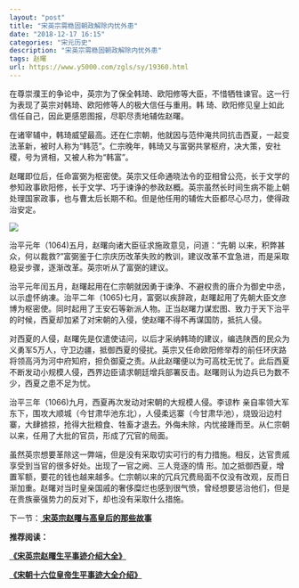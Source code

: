 ```yaml
---
layout: "post"
title: "宋英宗需稳固朝政解除内忧外患"
date: "2018-12-17 16:15"
categories: "宋元历史"
description: "宋英宗需稳固朝政解除内忧外患"
tags: 赵曙
url: https://www.y5000.com/zgls/sy/19360.html
---
```






在尊崇濮王的争论中，英宗为了保全韩琦、欧阳修等大臣，不惜牺牲谏官。这一行为表现了英宗对韩琦、欧阳修等人的极大信任与重用。韩
琦、欧阳修见皇上如此信任自己，因此更感恩图报，尽职尽责地辅佐赵曙。

在诸宰辅中，韩琦威望最高。还在仁宗朝，他就因与范仲淹共同抗击西夏，一起变法革新，被时人称为“韩范”。仁宗晚年，韩琦又与富弼共掌枢府，决大策，安社稷，号为贤相，又被人称为“韩富”。

赵曙即位后，任命富弼为枢密使。英宗又任命通晓法令的亚相曾公亮，长于文学的参知政事欧阳修，长于文学、巧于谏诤的参政赵概。英宗虽然长时间生病不能上朝处理国家政事，也与曹太后长期不和。但是他任用的辅佐大臣都尽心尽力，使得政治安定。

![](https://img.y5000.com/uploads/allimg/170417/8-1F41G0203YM.jpg)

治平元年（1064)五月，赵曙向诸大臣征求施政意见，问道：“先朝
以来，积弊甚众，何以裁救?”富弼鉴于仁宗庆历改革失败的教训，建议改革不宜急进，而是采取稳妥步骤，逐渐改革。英宗听从了富弼的建议。

治平元年闰五月，赵曙起用在仁宗朝就因勇于谏浄、不避权贵的唐介为御史中丞，以示虚怀纳凍。治平二年（1065)七月，富弼以疾辞政，赵曙起用了先朝大臣文彦博为枢密使。同时起用了王安石等新派人物。正当赵曙力谋宏图、致力于天下治平的时候，西夏却加紧了对宋朝的入侵，使赵曙不得不再谋国防，抵抗人侵。

对西夏的人侵，赵曙先是仅遣使诘问，以后才采纳韩琦的建议，编选陕西的民众为义勇军5万人，守卫边疆，抵御西夏的侵扰。英宗又任命欧阳修举荐的前任环庆路将领高沔为河中府知府，担负御夏之责。从此赵曙便以为可高枕无忧了。此后西夏不断发动小规模人侵，西界边臣请求朝廷增兵部署反击。赵曙则认为边兵已为数不少，西夏之患不足为忧。

治平三年（1066)九月，西夏再次发动对宋朝的大规模人侵。李谅柞
亲自率领大军东下，围攻大顺城（今甘肃华池东北），人侵柔远寨（今甘肃华池），烧毁沿边村寨，大肆掳掠，抢得大批粮食、牲畜才退去。外侮未除，内忧接踵而至。从仁宗朝以来，任用了大批的官员，形成了冗官的局面。

虽然英宗想要革除这一弊端，但是没有采取切实可行的有力措施。相反，达官贵戚享受到当官的很多好处。出现了一官之阙、三人竞逐的情
形。加之抵御西夏，增置军额，要花的钱也越来越多。仁宗朝以来的冗兵冗费局面不仅没有改观，反而日渐加重。赵曙对当时皇亲国戚的奢侈糜烂也感到很气愤，曾经想要惩治他们，但是在贵族豪强势力的反对下，却也没有采取什么措施。

下一节：[ **宋英宗赵曙与高皇后的那些故事**](https://www.y5000.com/plus/view.php?aid=19362)

**推荐阅读：**

[**《宋英宗赵曙生平事迹介绍大全》**](https://www.y5000.com/zgls/mrzj/19364.html?1492398310)

[**《宋朝十六位皇帝生平事迹大全介绍》**](https://www.y5000.com/zgls/mq/19310.html?1492159860)
